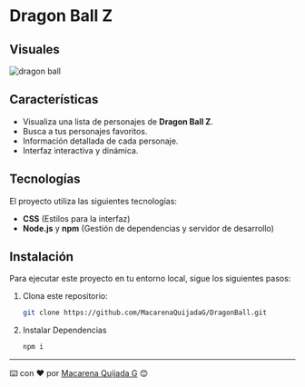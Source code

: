 # Dragon Ball Z 

## Visuales
![dragon ball](https://github.com/user-attachments/assets/33351dfb-3dbb-4a82-8dbb-3ca02ed17c60)


## Características

- Visualiza una lista de personajes de **Dragon Ball Z**.
- Busca a tus personajes favoritos.
- Información detallada de cada personaje.
- Interfaz interactiva y dinámica.

## Tecnologías

El proyecto utiliza las siguientes tecnologías:

- **CSS** (Estilos para la interfaz)
- **Node.js** y **npm** (Gestión de dependencias y servidor de desarrollo)

## Instalación

Para ejecutar este proyecto en tu entorno local, sigue los siguientes pasos:

1. Clona este repositorio:

   ```bash
   git clone https://github.com/MacarenaQuijadaG/DragonBall.git
   ```

2. Instalar Dependencias
    ```sh
    npm i
    ```
---

⌨️ con ❤️ por [Macarena Quijada G](https://github.com/MacarenaQuijadaG) 😊
